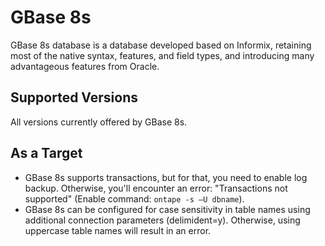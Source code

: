 # GBase 8s

GBase 8s database is a database developed based on Informix, retaining most of the native syntax, features, and field types, and introducing many advantageous features from Oracle.

## Supported Versions

All versions currently offered by GBase 8s.

## As a Target

- GBase 8s supports transactions, but for that, you need to enable log backup. Otherwise, you'll encounter an error: "Transactions not supported" (Enable command: `ontape -s –U dbname`).
- GBase 8s can be configured for case sensitivity in table names using additional connection parameters (delimident=y). Otherwise, using uppercase table names will result in an error.